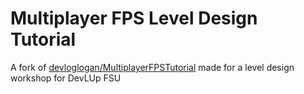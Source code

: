 # Multiplayer FPS Level Design Tutorial

A fork of [devloglogan/MultiplayerFPSTutorial](https://github.com/devloglogan/MultiplayerFPSTutorial) made for a level design workshop for DevLUp FSU
